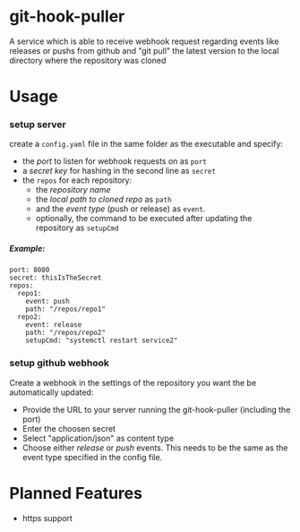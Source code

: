 # git-hook-puller
A service which is able to receive webhook request regarding events like releases or pushs from github and "git pull" the latest version to the local directory where the repository was cloned

# Usage
### setup server
create a `config.yaml` file in the same folder as the executable and specify:
- the *port* to listen for webhook requests on as `port`
- a *secret key* for hashing in the second line as `secret`
- the `repos` for each repository:
  - the *repository name*
  - the *local path to cloned repo* as `path`
  - and the *event type* (push or release) as `event`.
  - optionally, the command to be executed after updating the repository as `setupCmd`

##### Example:
```
port: 8080
secret: thisIsTheSecret
repos:
  repo1:
    event: push
    path: "/repos/repo1"
  repo2:
    event: release
    path: "/repos/repo2"
    setupCmd: "systemctl restart service2"
```

### setup github webhook
Create a webhook in the settings of the repository you want the be automatically updated:
- Provide the URL to your server running the git-hook-puller (including the port)
- Enter the choosen secret
- Select "application/json" as content type
- Choose either *release* or *push* events. This needs to be the same as the event type specified in the config file.

# Planned Features
- https support
